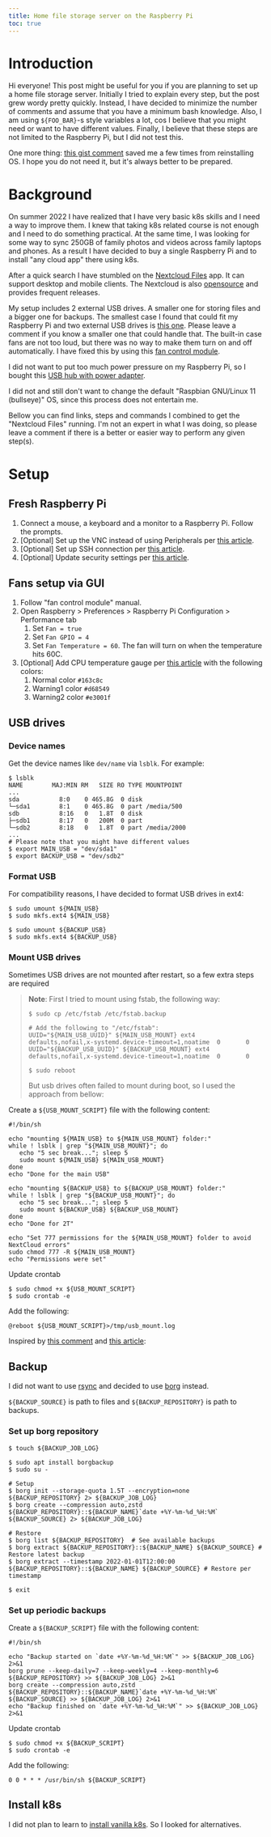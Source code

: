 ```yaml
---
title: Home file storage server on the Raspberry Pi
toc: true
---
```


# Introduction
Hi everyone! This post might be useful for you if you are planning to set up a home file storage server. 
Initially I tried to explain every step, but the post grew wordy pretty quickly. 
Instead, I have decided to minimize the number of comments and assume that you have a minimum bash knowledge.
Also, I am using `${FOO_BAR}`-s style variables a lot, cos I believe that you might need or want to have different values.
Finally, I believe that these steps are not limited to the Raspberry Pi, but I did not test this.

One more thing: [this gist comment](https://gist.github.com/etes/aa76a6e9c80579872e5f?permalink_comment_id=2781906#gistcomment-2781906) 
saved me a few times from reinstalling OS. I hope you do not need it, but it's always better to be prepared.

# Background
On summer 2022 I have realized that I have very basic k8s skills and I need a way to improve them.
I knew that taking k8s related course is not enough and I need to do something practical.
At the same time, I was looking for some way to sync 250GB of family photos and videos across family laptops and phones.
As a result I have decided to buy a single Raspberry Pi and to install "any cloud app" there using k8s.

After a quick search I have stumbled on the [Nextcloud Files](https://nextcloud.com/files/) app.
It can support desktop and mobile clients. The Nextcloud is also [opensource](https://github.com/nextcloud)
and provides frequent releases.

My setup includes 2 external USB drives. A smaller one for storing files and a bigger one for backups.
The smallest case I found that could fit my Raspberry Pi and two external USB drives is 
[this one](https://thepihut.com/collections/raspberry-pi-cases/products/ssd-cluster-case-for-raspberry-pi). 
Please leave a comment if you know a smaller one that could handle that.
The built-in case fans are not too loud, but there was no way to make them turn on and off automatically.
I have fixed this by using this [fan control module](https://thepihut.com/products/auto-fan-control-module-5v-breakout-for-raspberry-pi).

I did not want to put too much power pressure on my Raspberry Pi, so I bought this
[USB hub with power adapter](https://www.amazon.co.uk/Sabrent-Individual-Switches-included-HB-UMP3/dp/B00TPMEOYM?ref_=ast_sto_dp&th=1&psc=1).

I did not and still don't want to change the default "Raspbian GNU/Linux 11 (bullseye)" OS, 
since this process does not entertain me.

Bellow you can find links, steps and commands I combined to get the "Nextcloud Files" running. 
I'm not an expert in what I was doing, so please leave a comment if there is a better or easier way to perform any given step(s).

# Setup
## Fresh Raspberry Pi
1. Connect a mouse, a keyboard and a monitor to a Raspberry Pi. Follow the prompts.
1. [Optional] Set up the VNC instead of using Peripherals per [this article](https://linuxhint.com/run-realvnc-raspberry-pi/).   
1. [Optional] Set up SSH connection per [this article](https://linuxhint.com/enable-ssh-raspberry-pi/).
1. [Optional] Update security settings per [this article](https://raspberrytips.com/security-tips-raspberry-pi/).

## Fans setup via GUI
1. Follow "fan control module" manual.
1. Open Raspberry > Preferences > Raspberry Pi Configuration > Performance tab
   1. Set `Fan = true`
   1. Set `Fan GPIO = 4`
   1. Set `Fan Temperature = 60`. The fan will turn on when the temperature hits 60C.
1. [Optional] Add CPU temperature gauge per [this article](https://www.raspberrypi-spy.co.uk/2020/11/raspberry-pi-temperature-monitoring/) 
   with the following colors:
   1. Normal color `#163c8c`
   1. Warning1 color `#d68549`
   1. Warning2 color `#e3001f`

## USB drives
### Device names
Get the device names like `dev/name` via `lsblk`. For example:
```console
$ lsblk
NAME        MAJ:MIN RM   SIZE RO TYPE MOUNTPOINT
...
sda           8:0    0 465.8G  0 disk
└─sda1        8:1    0 465.8G  0 part /media/500
sdb           8:16   0   1.8T  0 disk
├─sdb1        8:17   0   200M  0 part
└─sdb2        8:18   0   1.8T  0 part /media/2000
...
# Please note that you might have different values
$ export MAIN_USB = "dev/sda1"
$ export BACKUP_USB = "dev/sdb2"
```

### Format USB
For compatibility reasons, I have decided to format USB drives in ext4:
```console
$ sudo umount ${MAIN_USB}
$ sudo mkfs.ext4 ${MAIN_USB}

$ sudo umount ${BACKUP_USB}
$ sudo mkfs.ext4 ${BACKUP_USB}
```

### Mount USB drives
Sometimes USB drives are not mounted after restart, so a few extra steps are required
> **Note**: First I tried to mount using fstab, the following way:
> ```console
> $ sudo cp /etc/fstab /etc/fstab.backup
> 
> # Add the following to "/etc/fstab":
> UUID="${MAIN_USB_UUID}" ${MAIN_USB_MOUNT} ext4 defaults,nofail,x-systemd.device-timeout=1,noatime  0       0
> UUID="${BACKUP_USB_UUID}" ${BACKUP_USB_MOUNT} ext4 defaults,nofail,x-systemd.device-timeout=1,noatime  0       0
> 
> $ sudo reboot
> ```
> But usb drives often failed to mount during boot, so I used the approach from bellow:

Create a `${USB_MOUNT_SCRIPT}` file with the following content:

```shell
#!/bin/sh

echo "mounting ${MAIN_USB} to ${MAIN_USB_MOUNT} folder:"
while ! lsblk | grep "${MAIN_USB_MOUNT}"; do
   echo "5 sec break..."; sleep 5
   sudo mount ${MAIN_USB} ${MAIN_USB_MOUNT}
done
echo "Done for the main USB"

echo "mounting ${BACKUP_USB} to ${BACKUP_USB_MOUNT} folder:"
while ! lsblk | grep "${BACKUP_USB_MOUNT}"; do
   echo "5 sec break..."; sleep 5
   sudo mount ${BACKUP_USB} ${BACKUP_USB_MOUNT}
done
echo "Done for 2T"

echo "Set 777 permissions for the ${MAIN_USB_MOUNT} folder to avoid NextCloud errors"
sudo chmod 777 -R ${MAIN_USB_MOUNT}
echo "Permissions were set"
```
Update crontab
```console
$ sudo chmod +x ${USB_MOUNT_SCRIPT}
$ sudo crontab -e
```
Add the following:
```shell
@reboot ${USB_MOUNT_SCRIPT}>/tmp/usb_mount.log
```
Inspired by [this comment](https://superuser.com/a/547124) and [this article](https://www.baeldung.com/linux/new-files-dirs-default-permission):

## Backup
I did not want to use [rsync](https://linux.die.net/man/1/rsync) 
and decided to use [borg](https://borgbackup.readthedocs.io) instead.


`${BACKUP_SOURCE}` is path to files and `${BACKUP_REPOSITORY}` is path to backups.

### Set up borg repository
```console
$ touch ${BACKUP_JOB_LOG}

$ sudo apt install borgbackup
$ sudo su -

# Setup
$ borg init --storage-quota 1.5T --encryption=none ${BACKUP_REPOSITORY} 2> ${BACKUP_JOB_LOG}
$ borg create --compression auto,zstd ${BACKUP_REPOSITORY}::${BACKUP_NAME}`date +%Y-%m-%d_%H:%M` ${BACKUP_SOURCE} 2> ${BACKUP_JOB_LOG}

# Restore
$ borg list ${BACKUP_REPOSITORY}  # See available backups
$ borg extract ${BACKUP_REPOSITORY}::${BACKUP_NAME} ${BACKUP_SOURCE} # Restore latest backup
$ borg extract --timestamp 2022-01-01T12:00:00 ${BACKUP_REPOSITORY}::${BACKUP_NAME} ${BACKUP_SOURCE} # Restore per timestamp

$ exit
```

### Set up periodic backups
Create a `${BACKUP_SCRIPT}` file with the following content:
```shell
#!/bin/sh

echo "Backup started on `date +%Y-%m-%d_%H:%M`" >> ${BACKUP_JOB_LOG} 2>&1
borg prune --keep-daily=7 --keep-weekly=4 --keep-monthly=6 ${BACKUP_REPOSITORY} >> ${BACKUP_JOB_LOG} 2>&1
borg create --compression auto,zstd ${BACKUP_REPOSITORY}::${BACKUP_NAME}`date +%Y-%m-%d_%H:%M` ${BACKUP_SOURCE} >> ${BACKUP_JOB_LOG} 2>&1
echo "Backup finished on `date +%Y-%m-%d_%H:%M`" >> ${BACKUP_JOB_LOG} 2>&1
```
Update crontab
```console
$ sudo chmod +x ${BACKUP_SCRIPT}
$ sudo crontab -e
```
Add the following:
```shell
0 0 * * * /usr/bin/sh ${BACKUP_SCRIPT}
```

## Install k8s
I did not plan to learn to [install vanilla k8s](https://kubernetes.io/docs/setup/). So I looked for alternatives.
